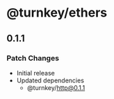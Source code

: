# @turnkey/ethers

## 0.1.1

### Patch Changes

- Initial release
- Updated dependencies
  - @turnkey/http@0.1.1
